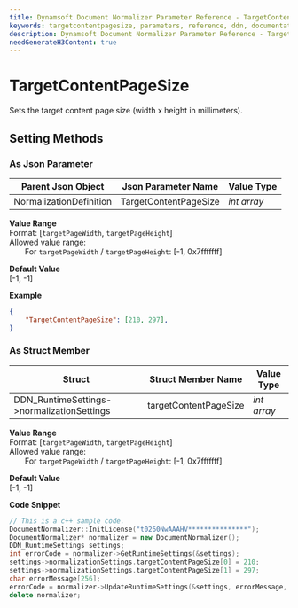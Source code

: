 ```yaml
---
title: Dynamsoft Document Normalizer Parameter Reference - TargetContentPageSize
keywords: targetcontentpagesize, parameters, reference, ddn, documentation
description: Dynamsoft Document Normalizer Parameter Reference - TargetContentPageSize
needGenerateH3Content: true
---
```



# TargetContentPageSize
Sets the target content page size (width x height in millimeters).

## Setting Methods
### As Json Parameter

| Parent Json Object | Json Parameter Name | Value Type | 
| ------------------ | ------------------- | ---------- |
| NormalizationDefinition | TargetContentPageSize | *int array* |

**Value Range**    
    Format: [`targetPageWidth`, `targetPageHeight`]    
    Allowed value range:   
        &emsp;&emsp;For `targetPageWidth` / `targetPageHeight`: [-1, 0x7fffffff] 

**Default Value**   
    [-1, -1]

**Example**  
```json
{
    "TargetContentPageSize": [210, 297],
}
```

### As Struct Member

| Struct | Struct Member Name | Value Type | 
| ------ | ------------------ | ---------- |
| DDN_RuntimeSettings->normalizationSettings | targetContentPageSize | *int array* |

**Value Range**    
    Format: [`targetPageWidth`, `targetPageHeight`]    
    Allowed value range:   
        &emsp;&emsp;For `targetPageWidth` / `targetPageHeight`: [-1, 0x7fffffff] 

**Default Value**   
    [-1, -1]

**Code Snippet**  
```cpp
// This is a c++ sample code.
DocumentNormalizer::InitLicense("t0260NwAAAHV***************");
DocumentNormalizer* normalizer = new DocumentNormalizer();
DDN_RuntimeSettings settings;
int errorCode = normalizer->GetRuntimeSettings(&settings);
settings->normalizationSettings.targetContentPageSize[0] = 210;
settings->normalizationSettings.targetContentPageSize[1] = 297;
char errorMessage[256];
errorCode = normalizer->UpdateRuntimeSettings(&settings, errorMessage, 256);
delete normalizer;
```


